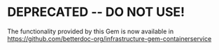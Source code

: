 # DEPRECATED -- DO NOT USE!

The functionality provided by this Gem is now available in https://github.com/betterdoc-org/infrastructure-gem-containerservice
